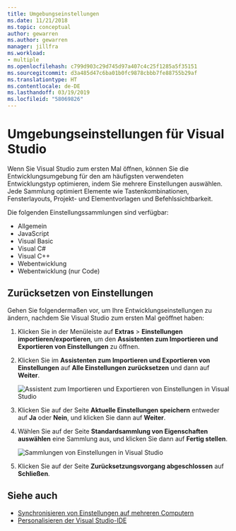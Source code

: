 ```yaml
---
title: Umgebungseinstellungen
ms.date: 11/21/2018
ms.topic: conceptual
author: gewarren
ms.author: gewarren
manager: jillfra
ms.workload:
- multiple
ms.openlocfilehash: c799d903c29d745d97a407c4c25f1285a5f35151
ms.sourcegitcommit: d3a485d47c6ba01b0fc9878cbbb7fe88755b29af
ms.translationtype: HT
ms.contentlocale: de-DE
ms.lasthandoff: 03/19/2019
ms.locfileid: "58069826"
---
```

# <a name="environment-settings-for-visual-studio"></a>Umgebungseinstellungen für Visual Studio

Wenn Sie Visual Studio zum ersten Mal öffnen, können Sie die Entwicklungsumgebung für den am häufigsten verwendeten Entwicklungstyp optimieren, indem Sie mehrere Einstellungen auswählen. Jede Sammlung optimiert Elemente wie Tastenkombinationen, Fensterlayouts, Projekt- und Elementvorlagen und Befehlssichtbarkeit.

Die folgenden Einstellungssammlungen sind verfügbar:

- Allgemein
- JavaScript
- Visual Basic
- Visual C#
- Visual C++
- Webentwicklung
- Webentwicklung (nur Code)

## <a name="reset-settings"></a>Zurücksetzen von Einstellungen

Gehen Sie folgendermaßen vor, um Ihre Entwicklungseinstellungen zu ändern, nachdem Sie Visual Studio zum ersten Mal geöffnet haben:

1. Klicken Sie in der Menüleiste auf **Extras** > **Einstellungen importieren/exportieren**, um den **Assistenten zum Importieren und Exportieren von Einstellungen** zu öffnen.

1. Klicken Sie im **Assistenten zum Importieren und Exportieren von Einstellungen** auf **Alle Einstellungen zurücksetzen** und dann auf **Weiter**.

   ![Assistent zum Importieren und Exportieren von Einstellungen in Visual Studio](media/reset-all-settings.png)

1. Klicken Sie auf der Seite **Aktuelle Einstellungen speichern** entweder auf **Ja** oder **Nein**, und klicken Sie dann auf **Weiter**.

1. Wählen Sie auf der Seite **Standardsammlung von Eigenschaften auswählen** eine Sammlung aus, und klicken Sie dann auf **Fertig stellen**.

   ![Sammlungen von Einstellungen in Visual Studio](media/settings-collections.png)

1. Klicken Sie auf der Seite **Zurücksetzungsvorgang abgeschlossen** auf **Schließen**.

## <a name="see-also"></a>Siehe auch

- [Synchronisieren von Einstellungen auf mehreren Computern](synchronized-settings-in-visual-studio.md)
- [Personalisieren der Visual Studio-IDE](personalizing-the-visual-studio-ide.md)